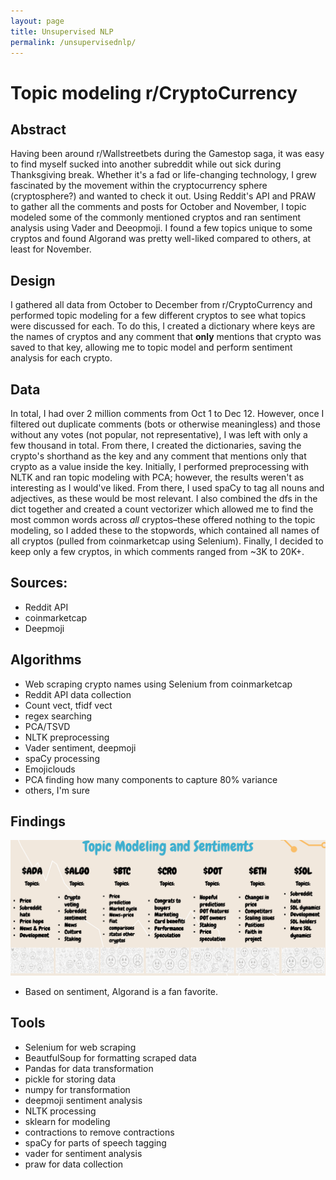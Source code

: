 ```yaml
---
layout: page
title: Unsupervised NLP
permalink: /unsupervisednlp/
---
```

# Topic modeling r/CryptoCurrency

## Abstract

Having been around r/Wallstreetbets during the Gamestop saga, it was easy to find myself sucked into another subreddit while out sick during Thanksgiving break. Whether it's a fad or life-changing technology, I grew fascinated by the movement within the cryptocurrency sphere (cryptosphere?) and wanted to check it out.  Using Reddit's API and PRAW to gather all the comments and posts for October and November, I topic modeled some of the commonly mentioned cryptos and ran sentiment analysis using Vader and Deeopmoji. I found a few topics unique to some cryptos and found Algorand was pretty well-liked compared to others, at least for November. 

## Design

I gathered all data from October to December from r/CryptoCurrency and performed topic modeling for a few different cryptos to see what topics were discussed for each. To do this, I created a dictionary where keys are the names of cryptos and any comment that **only** mentions that crypto was saved to that key, allowing me to topic model and perform sentiment analysis for each crypto.

## Data

In total, I had over 2 million comments from Oct 1 to Dec 12. However, once I filtered out duplicate comments (bots or otherwise meaningless) and those without any votes (not popular, not representative), I was left with only a few thousand in total. From there, I created the dictionaries, saving the crypto's shorthand as the key and any comment that mentions only that crypto as a value inside the key. Initially, I performed preprocessing with NLTK and ran topic modeling with PCA; however, the results weren't as interesting as I would've liked. From there, I used spaCy to tag all nouns and adjectives, as these would be most relevant. I also combined the dfs in the dict together and created a count vectorizer which allowed me to find the most common words across *all* cryptos–these offered nothing to the topic modeling, so I added these to the stopwords, which contained all names of all cryptos (pulled from coinmarketcap using Selenium). Finally, I decided to keep only a few cryptos, in which comments ranged from ~3K to 20K+. 

## Sources:
- Reddit API
- coinmarketcap
- Deepmoji

## Algorithms
- Web scraping crypto names using Selenium from coinmarketcap
- Reddit API data collection
- Count vect, tfidf vect
- regex searching
- PCA/TSVD
- NLTK preprocessing
- Vader sentiment, deepmoji
- spaCy processing
- Emojiclouds
- PCA finding how many components to capture 80% variance
- others, I'm sure

## Findings

![image](/projects/python/NLP/images/topics.png)
- Based on sentiment, Algorand is a fan favorite. 


## Tools
- Selenium for web scraping
- BeautfulSoup for formatting scraped data
- Pandas for data transformation
- pickle for storing data
- numpy for transformation
- deepmoji sentiment analysis
- NLTK processing 
- sklearn for modeling
- contractions to remove contractions
- spaCy for parts of speech tagging
- vader for sentiment analysis
- praw for data collection
